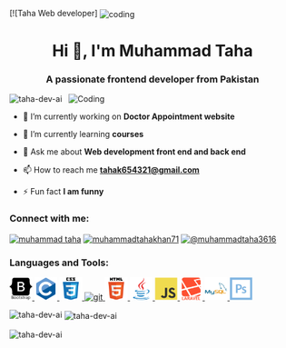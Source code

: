 [![Taha Web developer]
    <img align="center" alt="coding" with="400" height="500" src="https://img.freepik.com/free-vector/website-development-banner_33099-1687.jpg?w=740&t=1692096225~exp=1692096825~hmac=8b425171030a387637bda0db88e45e3a032d44128da2745ed9c9350b91ddf901" alt="Banner Image">
 


<h1 align="center">Hi 👋, I'm Muhammad Taha</h1>
<h3 align="center">A passionate frontend developer from Pakistan</h3>
<img align="right" alt="Coding" width="400" src="https://img.freepik.com/free-vector/hand-drawn-web-developers_23-2148819604.jpg?w=740&t=st=1692092070~exp=1692092670~hmac=86e150d21e32aefb964fb1b0419bb51199ec6b9a0a5ed2b3b2e443b8506828ef" alt="Web Developers" >

<p align="left"> <img src="https://komarev.com/ghpvc/?username=taha-dev-ai&label=Profile%20views&color=0e75b6&style=flat" alt="taha-dev-ai" /> </p>

- 🔭 I’m currently working on **Doctor Appointment website**

- 🌱 I’m currently learning **courses**

- 💬 Ask me about **Web development front end and back end**

- 📫 How to reach me **tahak654321@gmail.com**

- ⚡ Fun fact **I am funny**

<h3 align="left">Connect with me:</h3>
<p align="left">
<a href="https://fb.com/muhammad taha" target="blank"><img align="center" src="https://raw.githubusercontent.com/rahuldkjain/github-profile-readme-generator/master/src/images/icons/Social/facebook.svg" alt="muhammad taha" height="30" width="40" /></a>
<a href="https://instagram.com/muhammadtahakhan71" target="blank"><img align="center" src="https://raw.githubusercontent.com/rahuldkjain/github-profile-readme-generator/master/src/images/icons/Social/instagram.svg" alt="muhammadtahakhan71" height="30" width="40" /></a>
<a href="https://www.youtube.com/c/@muhammadtaha3616" target="blank"><img align="center" src="https://raw.githubusercontent.com/rahuldkjain/github-profile-readme-generator/master/src/images/icons/Social/youtube.svg" alt="@muhammadtaha3616" height="30" width="40" /></a>
</p>

<h3 align="left">Languages and Tools:</h3>
<p align="left"> <a href="https://getbootstrap.com" target="_blank" rel="noreferrer"> <img src="https://raw.githubusercontent.com/devicons/devicon/master/icons/bootstrap/bootstrap-plain-wordmark.svg" alt="bootstrap" width="40" height="40"/> </a> <a href="https://www.cprogramming.com/" target="_blank" rel="noreferrer"> <img src="https://raw.githubusercontent.com/devicons/devicon/master/icons/c/c-original.svg" alt="c" width="40" height="40"/> </a> <a href="https://www.w3schools.com/css/" target="_blank" rel="noreferrer"> <img src="https://raw.githubusercontent.com/devicons/devicon/master/icons/css3/css3-original-wordmark.svg" alt="css3" width="40" height="40"/> </a> <a href="https://git-scm.com/" target="_blank" rel="noreferrer"> <img src="https://www.vectorlogo.zone/logos/git-scm/git-scm-icon.svg" alt="git" width="40" height="40"/> </a> <a href="https://www.w3.org/html/" target="_blank" rel="noreferrer"> <img src="https://raw.githubusercontent.com/devicons/devicon/master/icons/html5/html5-original-wordmark.svg" alt="html5" width="40" height="40"/> </a> <a href="https://www.java.com" target="_blank" rel="noreferrer"> <img src="https://raw.githubusercontent.com/devicons/devicon/master/icons/java/java-original.svg" alt="java" width="40" height="40"/> </a> <a href="https://developer.mozilla.org/en-US/docs/Web/JavaScript" target="_blank" rel="noreferrer"> <img src="https://raw.githubusercontent.com/devicons/devicon/master/icons/javascript/javascript-original.svg" alt="javascript" width="40" height="40"/> </a> <a href="https://laravel.com/" target="_blank" rel="noreferrer"> <img src="https://raw.githubusercontent.com/devicons/devicon/master/icons/laravel/laravel-plain-wordmark.svg" alt="laravel" width="40" height="40"/> </a> <a href="https://www.mysql.com/" target="_blank" rel="noreferrer"> <img src="https://raw.githubusercontent.com/devicons/devicon/master/icons/mysql/mysql-original-wordmark.svg" alt="mysql" width="40" height="40"/> </a> <a href="https://www.photoshop.com/en" target="_blank" rel="noreferrer"> <img src="https://raw.githubusercontent.com/devicons/devicon/master/icons/photoshop/photoshop-line.svg" alt="photoshop" width="40" height="40"/> </a> </p>

<p><img align="left" src="https://github-readme-stats.vercel.app/api/top-langs?username=taha-dev-ai&show_icons=true&locale=en&layout=compact" alt="taha-dev-ai" /></p>

<p>&nbsp;<img align="center" src="https://github-readme-stats.vercel.app/api?username=taha-dev-ai&show_icons=true&locale=en" alt="taha-dev-ai" /></p>

<p><img align="center" src="https://github-readme-streak-stats.herokuapp.com/?user=taha-dev-ai&" alt="taha-dev-ai" /></p>
